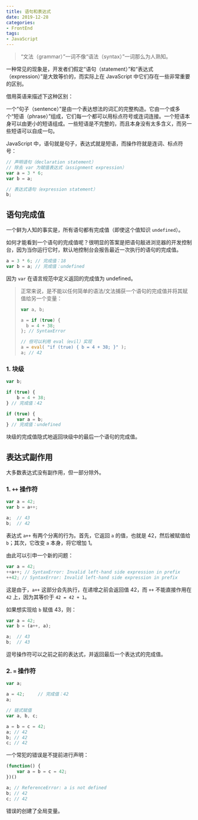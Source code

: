 ```yaml
---
title: 语句和表达式
date: 2019-12-28
categories:
- FrontEnd
tags:
- JavaScript
---
```


> “文法（grammar）”一词不像“语法（syntax）”一词那么为人熟知。

一种常见的现象是，开发者们假定“语句（statement）”和“表达式（expression）”是大致等价的，而实际上在 JavaScript 中它们存在一些非常重要的区别。

借用英语来描述下这种区别：

一个“句子（sentence）”是由一个表达想法的词汇的完整构造。它由一个或多个“短语（phrase）”组成，它们每一个都可以用标点符号或连词连接。一个短语本身可以由更小的短语组成。一些短语是不完整的，而且本身没有太多含义，而另一些短语可以自成一句。

JavaScript 中，语句就是句子，表达式就是短语，而操作符就是连词、标点符号：

```js
// 声明语句（declaration statement）
// 除去 var 为赋值表达式（assignment expression）
var a = 3 * 6;
var b = a;

// 表达式语句（expression statement）
b;
```



## 语句完成值

一个鲜为人知的事实是，所有语句都有完成值（即使这个值知识 `undefined`）。

如何才能看到一个语句的完成值呢？很明显的答案是把语句敲进浏览器的开发控制台，因为当你运行它时，默认地控制台会报告最近一次执行的语句的完成值。

```js
a = 3 * 6; // 完成值：18
var b = a; // 完成值：undefined
```

因为 `var` 在语言规范中定义返回的完成值为 undefined。

> 正常来说，是不能以任何简单的语法/文法捕获一个语句的完成值并将其赋值给另一个变量：
>
> ```js
> var a, b;
> 
> a = if (true) {
> 	b = 4 + 38;
> }; // SyntaxError
> 
> // 但可以利用 eval（evil）实现
> a = eval( "if (true) { b = 4 + 38; }" );
> a; // 42
> ```

### 1. 块级

```js
var b;

if (true) {
	b = 4 + 38;
} // 完成值：42

if (true) {
	var a = b;
} // 完成值：undefined
```

块级的完成值隐式地返回块级中的最后一个语句的完成值。



## 表达式副作用

大多数表达式没有副作用，但一部分除外。

### 1. `++` 操作符

```js
var a = 42;
var b = a++;

a;	// 43
b;	// 42
```

表达式 `a++` 有两个分离的行为。首先，它返回 `a` 的值，也就是 42，然后被赋值给 `b`；其次，它改变 `a` 本身，将它增加 1。

由此可以引申一个新的问题：

```js
var a = 42;
++a++; // SyntaxError: Invalid left-hand side expression in prefix
++42; // SyntaxError: Invalid left-hand side expression in prefix
```

这是由于，`a++` 这部分会先执行，在递增之前会返回值 42，而 `++` 不能直接作用在 `42` 上，因为其等价于 `42 = 42 + 1`。

如果想实现给 `b` 赋值 43，则：

```js
var a = 42;
var b = (a++, a);

a;	// 43
b;	// 43
```

逗号操作符可以之前之前的表达式，并返回最后一个表达式的完成值。

### 2. `=` 操作符

```js
var a;

a = 42;		// 完成值：42
a;

// 链式赋值
var a, b, c;

a = b = c = 42;
a; // 42
b; // 42
c; // 42
```

一个常犯的错误是不提前进行声明：

```js
(function() {
	var a = b = c = 42;
})()

a; // ReferenceError: a is not defined
b; // 42
c; // 42
```

错误的创建了全局变量。
